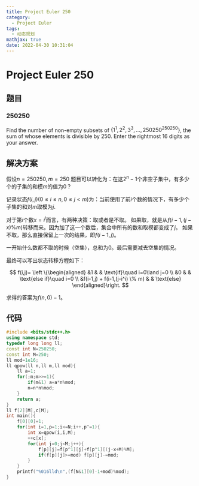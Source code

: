 ```yaml
---
title: Project Euler 250
category:
  - Project Euler
tags:
  - 动态规划
mathjax: true
date: 2022-04-30 10:31:04
---
```



<escape><!-- more --></escape>

# Project Euler 250

## 题目

### 250250

Find the number of non-empty subsets of $\{1^1, 2^2, 3^3,\dots, 250250^{250250}\}$, the sum of whose elements is divisible by $250$. Enter the rightmost $16$ digits as your answer.

## 解决方案

假设$n=250250,m=250$
题目可以转化为：在这$2^{n}-1$个非空子集中，有多少个的子集的和模$m$的值为$0$？

记录状态$f(i,j)(0\leq i\leq n,0\leq j< m)$为：当前使用了前$i$个数的情况下，有多少个子集的和对$m$取模为$j$.

对于第$i$个数$x=i^i$而言，有两种决策：取或者是不取。
如果取，就是从$f(i-1,(j-x) \% m)$转移而来。因为加了这一个数后，集合中所有的数和取模都变成了$j$。
如果不取，那么直接保留上一次的结果，即$f(i-1,j)$。

一开始什么数都不取的时候（空集），总和为$0$。最后需要减去空集的情况。

最终可以写出状态转移方程如下：

$$
f(i,j)= 
\left \{\begin{aligned}
  &1  & & \text{if}\quad i=0\land j=0 \\
  &0 & & \text{else if}\quad i=0 \\
  &f(i-1,j) + f(i-1,(j-i^i) \% m) & & \text{else}
\end{aligned}\right.
$$

求得的答案为$f(n,0)-1$。

## 代码
```C++
#include <bits/stdc++.h>
using namespace std;
typedef long long ll;
const int N=250250;
const int M=250;
ll mod=1e16;
ll qpow(ll n,ll m,ll mod){
    ll a=1;
    for(;m;m>>=1){
        if(m&1) a=a*n%mod;
        n=n*n%mod;
    }
    return a;
}
ll f[2][M],c[M];
int main(){
    f[0][0]=1;
    for(int i=1,p=1;i<=N;i++,p^=1){
        int x=qpow(i,i,M);
        ++c[x];
        for(int j=0;j<M;j++){
            f[p][j]=f[p^1][j]+f[p^1][(j-x+M)%M];
            if(f[p][j]>=mod) f[p][j]-=mod;
        }
    }
    printf("%016lld\n",(f[N&1][0]-1+mod)%mod);
}
```